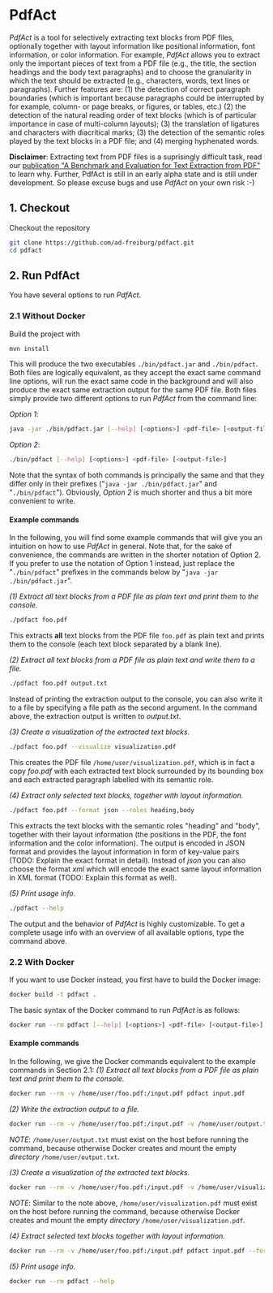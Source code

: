 # PdfAct

*PdfAct* is a tool for selectively extracting text blocks from PDF files, optionally together with layout information like positional information, font information, or color information. For example, *PdfAct* allows you to extract only the important pieces of text from a PDF file (e.g., the title, the section headings and the body text paragraphs) and to choose the granularity in which the text should be extracted (e.g., characters, words, text lines or paragraphs). 
Further features are: 
(1) the detection of correct paragraph boundaries (which is important because paragraphs could be interrupted by for example, column- or page breaks, or figures, or tables, etc.)
(2) the detection of the natural reading order of text blocks (which is of particular importance in case of multi-column layouts); 
(3) the translation of ligatures and characters with diacritical marks;
(3) the detection of the semantic roles played by the text blocks in a PDF file; and
(4) merging hyphenated words.

**Disclaimer**: Extracting text from PDF files is a suprisingly difficult task, read our [publication "A Benchmark and Evaluation for Text Extraction from PDF"](https://ad-publications.informatik.uni-freiburg.de/benchmark.pdf) to learn why. Further, PdfAct is still in an early alpha state and is still under development. So please excuse bugs and use *PdfAct* on your own risk :-)

## 1. Checkout

Checkout the repository

```bash
git clone https://github.com/ad-freiburg/pdfact.git
cd pdfact
```

## 2. Run PdfAct 

You have several options to run *PdfAct*. 

### 2.1 Without Docker

Build the project with

```bash
mvn install
```

This will produce the two executables `./bin/pdfact.jar` and `./bin/pdfact`. 
Both files are logically equivalent, as they accept the exact same command line options, will run the exact same code in the background and will also produce the exact same extraction output for the same PDF file. 
Both files simply provide two different options to run *PdfAct* from the command line:

*Option 1*:
  ```bash
  java -jar ./bin/pdfact.jar [--help] [<options>] <pdf-file> [<output-file>]
  ```

*Option 2*:
  ```bash
  ./bin/pdfact [--help] [<options>] <pdf-file> [<output-file>]
  ```


Note that the syntax of both commands is principally the same and that they differ only in their prefixes ("`java -jar ./bin/pdfact.jar`" and "`./bin/pdfact`").
Obviously, *Option 2* is much shorter and thus a bit more convenient to write.

#### **Example commands**

In the following, you will find some example commands that will give you an intuition on how to use *PdfAct* in general.
Note that, for the sake of convenience, the commands are written in the shorter notation of Option 2.
If you prefer to use the notation of Option 1 instead, just replace the "`./bin/pdfact`" prefixes in the commands below by "`java -jar ./bin/pdfact.jar`".

*(1) Extract all text blocks from a PDF file as plain text and print them to the console.*
```bash
./pdfact foo.pdf
```
This extracts **all** text blocks from the PDF file `foo.pdf` as plain text and prints them to the console (each text block separated by a blank line).

*(2) Extract all text blocks from a PDF file as plain text and write them to a file.*
```bash
./pdfact foo.pdf output.txt
```
Instead of printing the extraction output to the console, you can also write it to a file by specifying a file path as the second argument. 
In the command above, the extraction output is written to *output.txt*. 

*(3) Create a visualization of the extracted text blocks.*

```bash
./pdfact foo.pdf --visualize visualization.pdf
```
This creates the PDF file `/home/user/visualization.pdf`, which is in fact a copy *foo.pdf* with each extracted text block surrounded by its bounding box and each extracted paragraph labelled with its semantic role.

*(4) Extract only selected text blocks, together with layout information.*

```bash
./pdfact foo.pdf --format json --roles heading,body
```
This extracts the text blocks with the semantic roles "heading" and "body", together with their layout information (the positions in the PDF, the font information and the color information). The output is encoded in JSON format and provides the layout information in form of key-value pairs (TODO: Explain the exact format in detail). Instead of *json* you can also choose the format *xml* which will encode the exact same layout information in XML format (TODO: Explain this format as well).

*(5) Print usage info.*
```bash
./pdfact --help
```
The output and the behavior of *PdfAct* is highly customizable. To get a complete usage info with an overview of all available options, type the command above.

### 2.2 With Docker  

If you want to use Docker instead, you first have to build the Docker image:

```bash
docker build -t pdfact .
```

The basic syntax of the Docker command to run *PdfAct* is as follows:

```bash
docker run --rm pdfact [--help] [<options>] <pdf-file> [<output-file>]
```

#### **Example commands**

In the following, we give the Docker commands equivalent to the example commands in Section 2.1:
*(1) Extract all text blocks from a PDF file as plain text and print them to the console.*
```bash
docker run --rm -v /home/user/foo.pdf:/input.pdf pdfact input.pdf
```
 
*(2) Write the extraction output to a file.*
```bash
docker run --rm -v /home/user/foo.pdf:/input.pdf -v /home/user/output.txt:/output.txt pdfact input.pdf output.txt
```
*NOTE*: `/home/user/output.txt` must exist on the host before running the command, because otherwise Docker creates and mount the empty *directory* `/home/user/output.txt`.  

*(3) Create a visualization of the extracted text blocks.*
```bash
docker run --rm -v /home/user/foo.pdf:/input.pdf -v /home/user/visualization.pdf:/visualization.pdf pdfact input.pdf --visualize visualization.pdf
```
*NOTE*: Similar to the note above, `/home/user/visualization.pdf` must exist on the host before running the command, because otherwise Docker creates and mount the empty *directory* `/home/user/visualization.pdf`.

*(4) Extract selected text blocks together with layout information.*
```bash
docker run --rm -v /home/user/foo.pdf:/input.pdf pdfact input.pdf --format json --roles heading,body
```

*(5) Print usage info.*
```bash
docker run --rm pdfact --help
```

